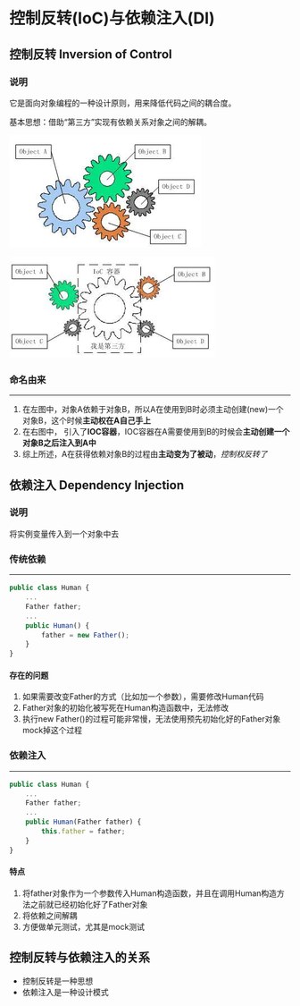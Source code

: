 # 控制反转(IoC)与依赖注入(DI)

## 控制反转 Inversion of Control

### 说明

它是面向对象编程的一种设计原则，用来降低代码之间的耦合度。

基本思想：借助“第三方”实现有依赖关系对象之间的解耦。

![coupling](https://raw.githubusercontent.com/Joyee691/image-hosting/main/blog/coupling.webp)

![decoupling.webp](https://raw.githubusercontent.com/Joyee691/image-hosting/main/blog/decoupling.webp)

### 命名由来

---

1. 在左图中，对象A依赖于对象B，所以A在使用到B时必须主动创建(new)一个对象B，这个时候**主动权在A自己手上**
2. 在右图中， 引入了**IOC容器**，IOC容器在A需要使用到B的时候会**主动创建一个对象B之后注入到A中**
3. 综上所述，A在获得依赖对象B的过程由**主动变为了被动**，*控制权反转了*

## 依赖注入 Dependency Injection

### 说明

将实例变量传入到一个对象中去

### 传统依赖

---

```jsx
public class Human {
    ...
    Father father;
    ...
    public Human() {
        father = new Father();
    }
}
```

#### 存在的问题

1. 如果需要改变Father的方式（比如加一个参数），需要修改Human代码
2. Father对象的初始化被写死在Human构造函数中，无法修改
3. 执行new Father()的过程可能非常慢，无法使用预先初始化好的Father对象mock掉这个过程

### 依赖注入

---

```jsx
public class Human {
    ...
    Father father;
    ...
    public Human(Father father) {
        this.father = father;
    }
}
```

#### 特点

1. 将father对象作为一个参数传入Human构造函数，并且在调用Human构造方法之前就已经初始化好了Father对象
2. 将依赖之间解耦
3. 方便做单元测试，尤其是mock测试

## 控制反转与依赖注入的关系

- 控制反转是一种思想
- 依赖注入是一种设计模式